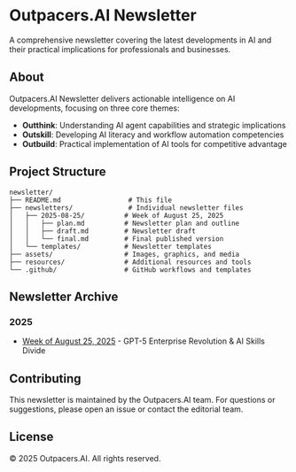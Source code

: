 # Outpacers.AI Newsletter

A comprehensive newsletter covering the latest developments in AI and their practical implications for professionals and businesses.

## About

Outpacers.AI Newsletter delivers actionable intelligence on AI developments, focusing on three core themes:
- **Outthink**: Understanding AI agent capabilities and strategic implications
- **Outskill**: Developing AI literacy and workflow automation competencies
- **Outbuild**: Practical implementation of AI tools for competitive advantage

## Project Structure

```
newsletter/
├── README.md                 # This file
├── newsletters/              # Individual newsletter files
│   ├── 2025-08-25/          # Week of August 25, 2025
│   │   ├── plan.md          # Newsletter plan and outline
│   │   ├── draft.md         # Newsletter draft
│   │   └── final.md         # Final published version
│   └── templates/           # Newsletter templates
├── assets/                  # Images, graphics, and media
├── resources/               # Additional resources and tools
└── .github/                 # GitHub workflows and templates
```

## Newsletter Archive

### 2025
- [Week of August 25, 2025](newsletters/2025-08-25/) - GPT-5 Enterprise Revolution & AI Skills Divide

## Contributing

This newsletter is maintained by the Outpacers.AI team. For questions or suggestions, please open an issue or contact the editorial team.

## License

© 2025 Outpacers.AI. All rights reserved.
